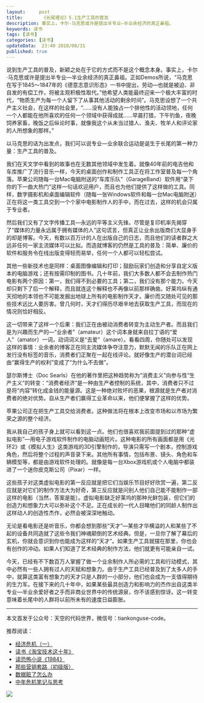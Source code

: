 ```yaml
---   
layout:     post  
title:       《长尾理论》5.1生产工具的普及 
description: 事实上，卡尔·马克思或许是提出半专业—半业余经济的真正鼻祖。      
keywords: 读书 
tags: [读书]  
categories: [读书]  
updateData:  23:40 2018/08/31   
published: true   
---  
```



说到生产工具的普及，新颖之处在于它的方式而不是这个概念本身。事实上，卡尔·马克思或许是提出半专业—半业余经济的真正鼻祖。正如Demos所说，“马克思在写于1845～1847年的《德意志意识形态》一书中提出，劳动—也就是被迫、非自发的有偿工作，将被主观积极性取代。”他希望人类能最终迎来一个极大丰富的时代，“物质生产为每一个人留下了从事其他活动的剩余时间”。马克思设想了一个共产主义社会，在这样的社会里，“……没有人能独占一个排他性的活动领地，任何一个人都能在他所喜欢的任何一个领域中获得成就……早晨打猎，下午钓鱼，夜晚饲养家畜，晚饭之后纵论时事，就像我这个从未当过猎人、渔夫、牧羊人和评论家的人所想象的那样。”  


以马克思的话为出发点，我们可以说专业—业余联合运动是诞生于长尾的第一种力量：生产工具的普及。  


我们在天文学中看到的故事也在无数其他领域中发生着。就像40年前的电吉他和车库推广了流行音乐一样，今天的桌面创作和制作工具正在将工作室普及每一个角落。苹果公司随每一台Mac电脑附送的“车库乐队”（GarageBand）软件用“录下你的下一曲大热门”这样一句话欢迎用户，而且也为他们提供了这样做的工具。同样，数字摄影机和桌面编辑软件（随每一张Windows软件和每一台Mac电脑附送）正在将这一类工具交到一个个家中电影制作人的手中，而在过去，这样的机会只属于专业者。  


然后我们又有了文字传播工具—永远的平等主义先锋。尽管是复印机率先揭穿了“媒体的力量永远属于拥有媒体的人”这句谎言，但真正让业余出版商们大显身手的却是博客。今天，有数以百万计的人在出版自己的日志，而且他们的读者群之大远非任何一家主流媒体可以比拟。而造就博客的仍然是工具的普及：简单、廉价的软件和服务令在线出版变得轻而易举，任何一个人都可以轻松尝试。  


其他一些新技术也是同样：桌面图像编辑和打印；鼓励玩家们创造和分享自定义版本的电脑游戏；还有按需印制的图书。几十年前，我们大多数人都不会去制作热门电影有两个原因：第一，我们得不到必要的工具；第二，我们没有那个能力。今天却只剩下了后一个解释，而且就连这个解释也不再像以前那样确凿。好莱坞纵有通天彻地的本领也不可能发掘出地球上所有的电影制作天才。廉价而又随处可见的那些技术远比人要厉害。曾几何时，天才们得历尽艰辛地去获取生产工具，而现在的情况则恰好相反。  


这一切带来了这样一个后果：我们正在由被动消费者转变为主动生产者。而且我们是为兴趣而生产的—“业余者”（amateur）这个词本身就来自拉丁语的“爱人”（amator）一词，动词词义是“去爱”（amare）。看看四周，你随处可以发现这样的事情：业余者的博客正在同主流媒体争夺注意力，默默无闻的乐队正在网上发行没有标签的音乐，消费者们正聚在一起在线评论。就好像生产的潜台词已经由“赢得生产的权利”变成了“为什么不去做”。  


瑟尔斯博士（Doc Searls）在他的著作里把这种趋势称为“消费主义”向参与性“生产主义”的转变：“消费者经济”是一种由生产者控制的系统，其中，消费者只不过是将“内容”转化成金钱的能量源。这是一种绝对败坏的恶果，根源就是生产者对消费者的绝对优势。自从生产者们赢得工业革命以来，他们便掌握了这样的优势。  


苹果公司正在把生产工具交给消费者。这种做法将在根本上改变市场和以市场为繁荣之源的整个经济。  


我从我自己的孩子身上就可以看到这一点。他们也很喜欢我前面提到过的那种“虚拟电影”—用电子游戏软件制作的电脑动画短片。这种电影的所有画面都是用《光环2》或《模拟人生》这类游戏的3D引擎制作的，导演只需写一个剧本，控制游戏角色，然后将整个过程的声音录下来。其他所有事情，包括布景、镜头、角色和车辆模型等，都是由游戏软件处理的。就像是每一台Xbox游戏机或个人电脑中都装进了一个迷你皮克斯公司（Pixar）一样。  


这些孩子对这类虚拟电影的第一反应就是把它们当娱乐节目好好欣赏一遍，第二反应就是对它们的制作方法大为好奇，第三反应就是问别人他们自己能不能制作一部这样的电影（当然，答案是能）。虚拟电影缺乏好莱坞的那种光鲜包装，但它们的创造力和想象力大可以弥补这个不足。正在成长的一代人目睹他们的同龄人制作出这样动人的创造性杰作，必然会被深深地触动。  


无论是看电影还是听音乐，你都会想到那些“天才”—某些才华横溢的人和某些了不起的设备共同造就了这些令我们神魂颠倒的艺术经典。但是，一旦你了解了幕后的玄机，你就会意识到你也能成为这样的“天才”。如果生产工具就摆在那里，你也会有创作的冲动。如果人们知道了艺术经典的制作方法，他们就更有可能亲自一试。  


今天，已经有不下数百万人掌握了做一个业余制作人所必需的工具和行动模式，其中必然有一些人拥有过人的天赋和想象力。由于生产工具已经普及到了太多人的手中，就算这类富有想象力的天才只是人群的一小部分，他们也会成为一支值得期待的生力军。在接下来的几十年中，如果某些最具创造力和影响力的杰作出自这类半专业—半业余爱好者之手而非商业世界中的传统源泉，你不该感到惊讶。这一转变意味着长尾中的人群将以前所未有的速度日益膨胀。  




---


本文首发于公众号：天空的代码世界，微信号：tiankonguse-code。  


推荐阅读：  


* [经济危机（一）](https://mp.weixin.qq.com/s/hxO7oR8cLljSClYS-yE6pw)   
* [读书《淘宝技术这十年》](https://mp.weixin.qq.com/s/IeOQGh22U_1TPrf6sYYTkQ)   
* [读恐怖小说《1984》](https://mp.weixin.qq.com/s/q7HL5o_R5cqJc0b9Ll7EMw)    
* [那些营销套路（初级版）](https://mp.weixin.qq.com/s/xdvqZo9ll6kaL66Cdx)   
* [数据脏了怎么办](https://mp.weixin.qq.com/s/Blw4yxmIsE51dzzbNcfFbg)    
* [中年危机笔记与思考](https://mp.weixin.qq.com/s/dFzDtZS0JN6hhpc1DF-e_g)     



![](https://res.tiankonguse.com/images/tiankonguse-support.png) 




